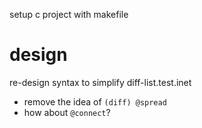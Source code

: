 setup c project with makefile

# design

re-design syntax to simplify diff-list.test.inet
- remove the idea of `(diff) @spread`
- how about `@connect`?

